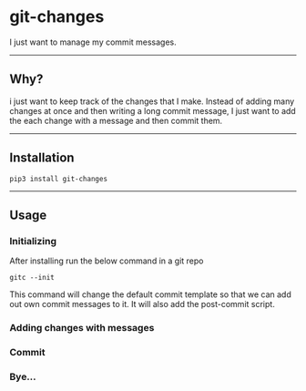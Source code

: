 # git-changes

I just want to manage my commit messages.

---

## Why?

i just want to keep track of the changes that I make. Instead of adding many changes at once and then writing a long commit message, I just want to add the each change with a message and then commit them.

---

## Installation

```console
pip3 install git-changes
```

---

## Usage

### Initializing

After installing run the below command in a git repo

```console
gitc --init
```

This command will change the default commit template so that we can add out own commit messages to it.
It will also add the post-commit script.


### Adding changes with messages

### Commit

### Bye...
